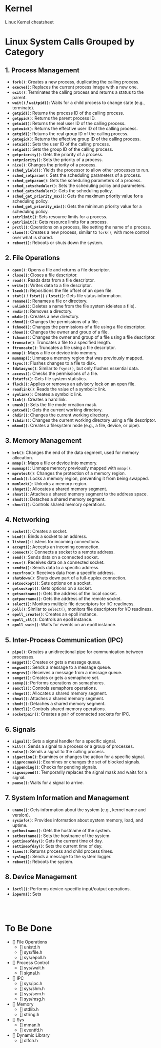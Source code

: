 # Kernel
Linux Kernel cheatsheet

# Linux System Calls Grouped by Category

## 1. Process Management
- **`fork()`**: Creates a new process, duplicating the calling process.
- **`execve()`**: Replaces the current process image with a new one.
- **`exit()`**: Terminates the calling process and returns a status to the parent.
- **`wait()` / `waitpid()`**: Waits for a child process to change state (e.g., terminate).
- **`getpid()`**: Returns the process ID of the calling process.
- **`getppid()`**: Returns the parent process ID.
- **`getuid()`**: Returns the real user ID of the calling process.
- **`geteuid()`**: Returns the effective user ID of the calling process.
- **`getgid()`**: Returns the real group ID of the calling process.
- **`getegid()`**: Returns the effective group ID of the calling process.
- **`setuid()`**: Sets the user ID of the calling process.
- **`setgid()`**: Sets the group ID of the calling process.
- **`getpriority()`**: Gets the priority of a process.
- **`setpriority()`**: Sets the priority of a process.
- **`nice()`**: Changes the priority of a process.
- **`sched_yield()`**: Yields the processor to allow other processes to run.
- **`sched_setparam()`**: Sets the scheduling parameters of a process.
- **`sched_getparam()`**: Gets the scheduling parameters of a process.
- **`sched_setscheduler()`**: Sets the scheduling policy and parameters.
- **`sched_getscheduler()`**: Gets the scheduling policy.
- **`sched_get_priority_max()`**: Gets the maximum priority value for a scheduling policy.
- **`sched_get_priority_min()`**: Gets the minimum priority value for a scheduling policy.
- **`setrlimit()`**: Sets resource limits for a process.
- **`getrlimit()`**: Gets resource limits for a process.
- **`prctl()`**: Operations on a process, like setting the name of a process.
- **`clone()`**: Creates a new process, similar to `fork()`, with more control over what is shared.
- **`reboot()`**: Reboots or shuts down the system.

## 2. File Operations
- **`open()`**: Opens a file and returns a file descriptor.
- **`close()`**: Closes a file descriptor.
- **`read()`**: Reads data from a file descriptor.
- **`write()`**: Writes data to a file descriptor.
- **`lseek()`**: Repositions the file offset of an open file.
- **`stat()`** / **`fstat()`** / **`lstat()`**: Gets file status information.
- **`rename()`**: Renames a file or directory.
- **`unlink()`**: Deletes a name from the file system (deletes a file).
- **`rmdir()`**: Removes a directory.
- **`mkdir()`**: Creates a new directory.
- **`chmod()`**: Changes the permissions of a file.
- **`fchmod()`**: Changes the permissions of a file using a file descriptor.
- **`chown()`**: Changes the owner and group of a file.
- **`fchown()`**: Changes the owner and group of a file using a file descriptor.
- **`truncate()`**: Truncates a file to a specified length.
- **`ftruncate()`**: Truncates a file using a file descriptor.
- **`mmap()`**: Maps a file or device into memory.
- **`munmap()`**: Unmaps a memory region that was previously mapped.
- **`fsync()`**: Flushes changes to a file to disk.
- **`fdatasync()`**: Similar to `fsync()`, but only flushes essential data.
- **`access()`**: Checks the permissions of a file.
- **`fstatfs()`**: Gets file system statistics.
- **`flock()`**: Applies or removes an advisory lock on an open file.
- **`readlink()`**: Reads the value of a symbolic link.
- **`symlink()`**: Creates a symbolic link.
- **`link()`**: Creates a hard link.
- **`umask()`**: Sets the file mode creation mask.
- **`getcwd()`**: Gets the current working directory.
- **`chdir()`**: Changes the current working directory.
- **`fchdir()`**: Changes the current working directory using a file descriptor.
- **`mknod()`**: Creates a filesystem node (e.g., a file, device, or pipe).

## 3. Memory Management
- **`brk()`**: Changes the end of the data segment, used for memory allocation.
- **`mmap()`**: Maps a file or device into memory.
- **`munmap()`**: Unmaps memory previously mapped with `mmap()`.
- **`mprotect()`**: Changes the protection of a memory region.
- **`mlock()`**: Locks a memory region, preventing it from being swapped.
- **`munlock()`**: Unlocks a memory region.
- **`shmget()`**: Allocates a shared memory segment.
- **`shmat()`**: Attaches a shared memory segment to the address space.
- **`shmdt()`**: Detaches a shared memory segment.
- **`shmctl()`**: Controls shared memory operations.

## 4. Networking
- **`socket()`**: Creates a socket.
- **`bind()`**: Binds a socket to an address.
- **`listen()`**: Listens for incoming connections.
- **`accept()`**: Accepts an incoming connection.
- **`connect()`**: Connects a socket to a remote address.
- **`send()`**: Sends data on a connected socket.
- **`recv()`**: Receives data on a connected socket.
- **`sendto()`**: Sends data to a specific address.
- **`recvfrom()`**: Receives data from a specific address.
- **`shutdown()`**: Shuts down part of a full-duplex connection.
- **`setsockopt()`**: Sets options on a socket.
- **`getsockopt()`**: Gets options on a socket.
- **`getsockname()`**: Gets the address of the local socket.
- **`getpeername()`**: Gets the address of the remote socket.
- **`select()`**: Monitors multiple file descriptors for I/O readiness.
- **`poll()`**: Similar to `select()`, monitors file descriptors for I/O readiness.
- **`epoll_create()`**: Creates an epoll instance.
- **`epoll_ctl()`**: Controls an epoll instance.
- **`epoll_wait()`**: Waits for events on an epoll instance.

## 5. Inter-Process Communication (IPC)
- **`pipe()`**: Creates a unidirectional pipe for communication between processes.
- **`msgget()`**: Creates or gets a message queue.
- **`msgsnd()`**: Sends a message to a message queue.
- **`msgrcv()`**: Receives a message from a message queue.
- **`semget()`**: Creates or gets a semaphore set.
- **`semop()`**: Performs operations on semaphores.
- **`semctl()`**: Controls semaphore operations.
- **`shmget()`**: Allocates a shared memory segment.
- **`shmat()`**: Attaches a shared memory segment.
- **`shmdt()`**: Detaches a shared memory segment.
- **`shmctl()`**: Controls shared memory operations.
- **`socketpair()`**: Creates a pair of connected sockets for IPC.

## 6. Signals
- **`signal()`**: Sets a signal handler for a specific signal.
- **`kill()`**: Sends a signal to a process or a group of processes.
- **`raise()`**: Sends a signal to the calling process.
- **`sigaction()`**: Examines or changes the action for a specific signal.
- **`sigprocmask()`**: Examines or changes the set of blocked signals.
- **`sigpending()`**: Checks for pending signals.
- **`sigsuspend()`**: Temporarily replaces the signal mask and waits for a signal.
- **`pause()`**: Waits for a signal to arrive.

## 7. System Information and Management
- **`uname()`**: Gets information about the system (e.g., kernel name and version).
- **`sysinfo()`**: Provides information about system memory, load, and uptime.
- **`gethostname()`**: Gets the hostname of the system.
- **`sethostname()`**: Sets the hostname of the system.
- **`gettimeofday()`**: Gets the current time of day.
- **`settimeofday()`**: Sets the current time of day.
- **`times()`**: Returns process and child process times.
- **`syslog()`**: Sends a message to the system logger.
- **`reboot()`**: Reboots the system.

## 8. Device Management
- **`ioctl()`**: Performs device-specific input/output operations.
- **`ioperm()`**: Sets


<br><br>

# To Be Done
- [] File Operations
  - [] unistd.h
  - [] sys/file.h
  - [] sys/epoll.h
- [] Process Control
  - [] sys/wait.h
  - [] signal.h
- [] IPC
  - [] sys/ipc.h
  - [] sys/shm.h
  - [] sys/sem.h
  - [] sys/msg.h
- [] Memory
  - [] stdlib.h
  - [] string.h
- [] Sys
  - [] mman.h
  - [] eventfd.h
- [] Dynamic Library
  - [] dlfcn.h
